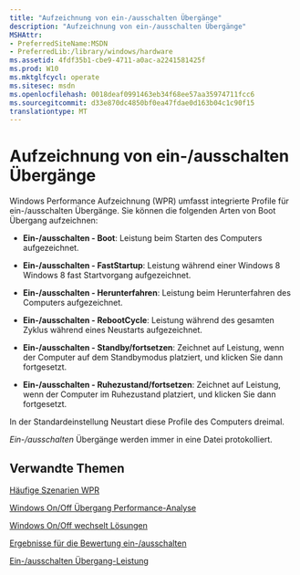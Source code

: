 ```yaml
---
title: "Aufzeichnung von ein-/ausschalten Übergänge"
description: "Aufzeichnung von ein-/ausschalten Übergänge"
MSHAttr:
- PreferredSiteName:MSDN
- PreferredLib:/library/windows/hardware
ms.assetid: 4fdf35b1-cbe9-4711-a0ac-a2241581425f
ms.prod: W10
ms.mktglfcycl: operate
ms.sitesec: msdn
ms.openlocfilehash: 0018deaf0991463eb34f68ee57aa35974711fcc6
ms.sourcegitcommit: d33e870dc4850bf0ea47fdae0d163b04c1c90f15
translationtype: MT
---
```

# <a name="recording-onoff-transitions"></a>Aufzeichnung von ein-/ausschalten Übergänge


Windows Performance Aufzeichnung (WPR) umfasst integrierte Profile für ein-/ausschalten Übergänge. Sie können die folgenden Arten von Boot Übergang aufzeichnen:

-   **Ein-/ausschalten - Boot**: Leistung beim Starten des Computers aufgezeichnet.

-   **Ein-/ausschalten - FastStartup**: Leistung während einer Windows 8 Windows 8 fast Startvorgang aufgezeichnet.

-   **Ein-/ausschalten - Herunterfahren**: Leistung beim Herunterfahren des Computers aufgezeichnet.

-   **Ein-/ausschalten - RebootCycle**: Leistung während des gesamten Zyklus während eines Neustarts aufgezeichnet.

-   **Ein-/ausschalten - Standby/fortsetzen**: Zeichnet auf Leistung, wenn der Computer auf dem Standbymodus platziert, und klicken Sie dann fortgesetzt.

-   **Ein-/ausschalten - Ruhezustand/fortsetzen**: Zeichnet auf Leistung, wenn der Computer im Ruhezustand platziert, und klicken Sie dann fortgesetzt.

In der Standardeinstellung Neustart diese Profile des Computers dreimal.

*Ein-/ausschalten* Übergänge werden immer in eine Datei protokolliert.

## <a name="related-topics"></a>Verwandte Themen


[Häufige Szenarien WPR](windows-performance-recorder-common-scenarios.md)

[Windows On/Off Übergang Performance-Analyse](http://go.microsoft.com/fwlink/p/?linkid=247578)

[Windows On/Off wechselt Lösungen](http://go.microsoft.com/fwlink/p/?linkid=247577)

[Ergebnisse für die Bewertung ein-/ausschalten](../assessments/results-for-the-onoff-assessments.md)

[Ein-/ausschalten Übergang-Leistung](../assessments/onoff-transition-performance.md)

 

 







